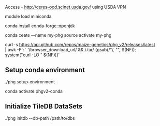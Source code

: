 Access - http://ceres-ood.scinet.usda.gov/ using USDA VPN

module load miniconda

conda install conda-forge::openjdk

conda ceate —name my-phg
source activate my-phg

curl -s https://api.github.com/repos/maize-genetics/phg_v2/releases/latest \
| awk -F': ' '/browser_download_url/ && /\.tar/ {gsub(/"/, "", $(NF)); system("curl -LO " $(NF))}'

## Setup conda environment
./phg setup-environment

conda activate phgv2-conda

## Initialize TileDB DataSets
./phg initdb --db-path /path/to/dbs


